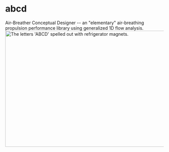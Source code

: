# abcd
Air-Breather Conceptual Designer -- an "elementary" air-breathing propulsion performance library using generalized 1D flow analysis.
<img width="1058" height="369" alt="The letters 'ABCD' spelled out with refrigerator magnets." src="https://github.com/rcp0041/abcd/abcd.png" />
